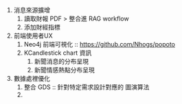 1. 消息來源擴增
   1. 讀取財報 PDF > 整合進 RAG workflow
   2. 添加財經指標  
2. 前端使用者UX
   1. Neo4j 前端可視化 :: https://github.com/Nhogs/popoto
   2. KCandlestick chart 資訊
      1. 新聞消息的分布呈現
      2. 新聞情感熱點分布呈現
3. 數據處裡優化
   1. 整合 GDS :: 針對特定需求設計對應的 圖演算法
   2. 